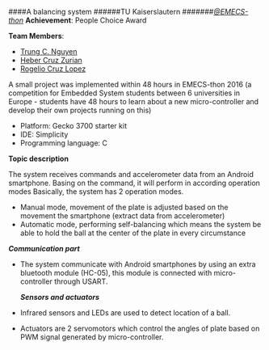 ####A balancing system
######TU Kaiserslautern 
#######[_@EMECS-thon_](http://emecs-thon.org/en/)
**Achievement**: People Choice Award

**Team Members**:
* [Trung C. Nguyen](mailto:nguyencanhtrung@me.com "Send an email")
* [Heber Cruz Zurian](mailto: "Private")
* [Rogelio Cruz Lopez](mailto: "Private")

A small project was implemented within 48 hours in EMECS-thon 2016 (a competition for Embedded System students 
between 6 universities in Europe - students have 48 hours to learn about a new micro-controller and develop their own projects running on this)
- Platform: Gecko 3700 starter kit
- IDE: Simplicity
- Programming language: C

**Topic description** 

The system receives commands and accelerometer data from an Android smartphone.
Basing on the command, it will perform in according operation modes
Basically, the system has 2 operation modes. 
 - Manual mode, movement of the plate is adjusted based on the movement the smartphone (extract data from accelerometer)
 - Automatic mode, performing self-balancing which means the system be able to hold the ball at the center of the plate in every circumstance

  **_Communication part_**
* The system communicate with Android smartphones by using an extra bluetooth module (HC-05), 
this module is connected with micro-controller through USART.
  
  **_Sensors and actuators_**
* Infrared sensors and LEDs are used to detect location of a ball.
* Actuators are 2 servomotors which control the angles of plate based on PWM signal generated by micro-controller.



